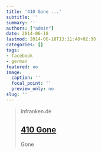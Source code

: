 ```yaml
---
title: '410 Gone ...'
subtitle: ''
summary: ''
authors: ["admin"]
date: 2014-06-18
lastmod: 2014-06-18T13:11:48+02:00
categories: []
tags:
- facebook
- german
featured: no
image:
  caption: ''
  focal_point: ''
  preview_only: no
slug: ''
---
```


> infranken.de
> ## [410 Gone](http://www.infranken.de/regional/coburg/Wildpark-Schloss-Tambach-soll-Ende-des-Jahres-schliessen;art214,733719)
>
>Gone

